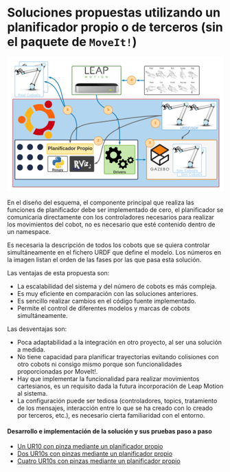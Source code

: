 # Soluciones propuestas utilizando un planificador propio o de terceros (sin el paquete de `MoveIt!`)

![image](/doc/imgs_md/Diseno-no-moveit-general-dos-cobots-leap-motion.png  "Cargado el modelo URDF del robot UR10")


En el diseño del esquema, el componente principal que realiza
las funciones de planificador debe ser implementado de cero, el planificador se comunicarı́a directamente con los controladores necesarios para realizar los movimientos del cobot, no es necesario que esté contenido dentro de un namespace. 

Es necesaria la descripción de todos los cobots que se quiera controlar
simultáneamente en el fichero URDF que define el modelo. Los números en la imagen listan el orden de las fases por las que pasa esta solución.

Las ventajas de esta propuesta son:

- La escalabilidad del sistema y del número de cobots es más compleja.
- Es muy eficiente en comparación con las soluciones anteriores.
- Es sencillo realizar cambios en el código fuente implementado.
- Permite el control de diferentes modelos y marcas de cobots simultáneamente.

Las desventajas son:

- Poca adaptabilidad a la integración en otro proyecto, al ser una solución a medida.
- No tiene capacidad para planificar trayectorias evitando colisiones con otro cobots ni consigo mismo porque son funcionalidades proporcionadas por MoveIt!.
- Hay que implementar la funcionalidad para realizar movimientos
cartesianos, es un requisito dada la futura incorporación de Leap Motion
al sistema.
- La configuración puede ser tediosa (controladores, topics, tratamiento de los mensajes, interacción entre lo que se ha creado con lo creado por terceros, etc.), es necesario cierta familiaridad con el entorno.

#### Desarrollo e implementación de la solución y sus pruebas paso a paso
- [Un UR10 con pinza mediante un planificador propio](https://github.com/Serru/MultiCobot-UR10-Gripper/blob/main/doc/no_moveit/ESP/one_arm_no_moveit.md)
- [Dos UR10s con pinzas mediante un planificador propio](https://github.com/Serru/MultiCobot-UR10-Gripper/blob/main/doc/no_moveit/ESP/two_arm_no_moveit.md)
- [Cuatro UR10s con pinzas mediante un planificador propio](https://github.com/Serru/MultiCobot-UR10-Gripper/blob/main/doc/no_moveit/ESP/four_arm_no_moveit.md)
